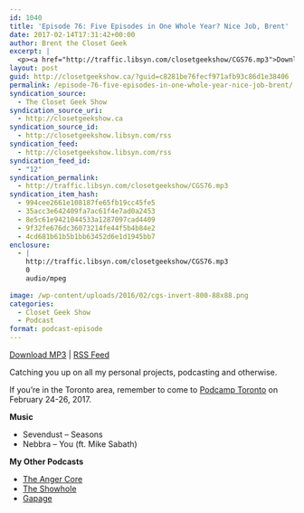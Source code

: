 ```yaml
---
id: 1040
title: 'Episode 76: Five Episodes in One Whole Year? Nice Job, Brent'
date: 2017-02-14T17:31:42+00:00
author: Brent the Closet Geek
excerpt: |
  <p><a href="http://traffic.libsyn.com/closetgeekshow/CGS76.mp3">Download MP3</a>&nbsp;|&nbsp;<a href="http://closetgeekshow.libsyn.com/rss">RSS Feed</a></p> <p>Catching you up on all my personal projects, podcasting and otherwise.&nbsp;</p> <p>If you're in the Toronto area, remember to come to <a href="http://2017.podcamptoronto.com/">Podcamp Toronto</a> on February 24-26, 2017.</p> <p><strong>Music</strong></p> <ul><li>Sevendust - Seasons</li> <li>Nebbra - You (ft. Mike Sabath)</li> </ul><p><strong>My Other Podcasts</strong></p> <ul><li><a href="http://theangercore.com/">The Anger Core</a></li> <li><a href="http://theshowhole.com/">The Showhole</a></li> <li><a href="http://gapages.blogspot.ca/">Gapage</a></li> </ul>
layout: post
guid: http://closetgeekshow.ca/?guid=c8281be76fecf971afb93c86d1e38406
permalink: /episode-76-five-episodes-in-one-whole-year-nice-job-brent/
syndication_source:
  - The Closet Geek Show
syndication_source_uri:
  - http://closetgeekshow.ca
syndication_source_id:
  - http://closetgeekshow.libsyn.com/rss
syndication_feed:
  - http://closetgeekshow.libsyn.com/rss
syndication_feed_id:
  - "12"
syndication_permalink:
  - http://traffic.libsyn.com/closetgeekshow/CGS76.mp3
syndication_item_hash:
  - 994cee2661e108187fe65fb19cc45fe5
  - 35acc3e642409fa7ac61f4e7ad0a2453
  - 8e5c61e9421044533a1287097cad4409
  - 9f32fe676dc36073214fe44f5b4b84e2
  - 4cd681b61b5b1bb63452d6e1d1945bb7
enclosure:
  - |
    http://traffic.libsyn.com/closetgeekshow/CGS76.mp3
    0
    audio/mpeg
    
image: /wp-content/uploads/2016/02/cgs-invert-800-88x88.png
categories:
  - Closet Geek Show
  - Podcast
format: podcast-episode
---
```

[Download MP3](http://traffic.libsyn.com/closetgeekshow/CGS76.mp3) | [RSS Feed](http://closetgeekshow.libsyn.com/rss)

Catching you up on all my personal projects, podcasting and otherwise. 

If you&#8217;re in the Toronto area, remember to come to [Podcamp Toronto](http://2017.podcamptoronto.com/) on February 24-26, 2017.

**Music**

  * Sevendust &#8211; Seasons
  * Nebbra &#8211; You (ft. Mike Sabath)

**My Other Podcasts**

  * [The Anger Core](http://theangercore.com)
  * [The Showhole](http://theshowhole.com)
  * [Gapage](http://gapages.blogspot.ca)